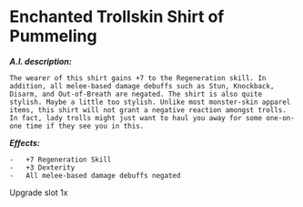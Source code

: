 

# Enchanted Trollskin Shirt of Pummeling

***A.I. description:***
```
The wearer of this shirt gains +7 to the Regeneration skill. In addition, all melee-based damage debuffs such as Stun, Knockback, Disarm, and Out-of-Breath are negated. The shirt is also quite stylish. Maybe a little too stylish. Unlike most monster-skin apparel items, this shirt will not grant a negative reaction amongst trolls. In fact, lady trolls might just want to haul you away for some one-on-one time if they see you in this.
```

***Effects:***

```
-   +7 Regeneration Skill
-   +3 Dexterity
-   All melee-based damage debuffs negated 
```

Upgrade slot 1x